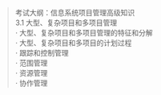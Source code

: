 > 考试大纲：信息系统项目管理高级知识  
> 3.1 大型、复杂项目和多项目管理  
> · 大型、复杂项目和多项目管理的特征和分解  
> · 大型、复杂项目和多项目的计划过程  
> · 跟踪和控制管理  
> · 范围管理  
> · 资源管理  
> · 协作管理




